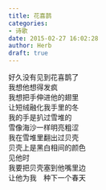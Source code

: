 ```yaml
---  
title: 花喜鹊  
categories:  
- 诗歌  
date: 2015-02-27 16:02:28  
author: Herb  
draft: true
---  
```

好久没有见到花喜鹊了  
我想他想得发疯  
我想把手伸进他的翅里  
让短绒融化我手里的冬    
我的手是扒过雪堆的  
雪像海沙一样明亮粗涩  
我在雪堆里翻出过贝壳  
贝壳上是黑白相间的颜色    
见他时  
我要把贝壳塞到他嘴里边  
让他为我　种下一个春天